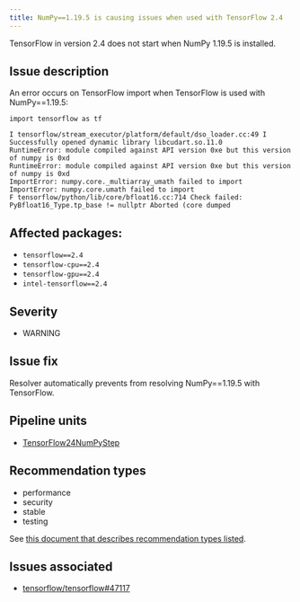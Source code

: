 ```yaml
---
title: NumPy==1.19.5 is causing issues when used with TensorFlow 2.4
---
```


TensorFlow in version 2.4 does not start when NumPy 1.19.5 is installed.

## Issue description

An error occurs on TensorFlow import when TensorFlow is used with
NumPy==1.19.5:

```
import tensorflow as tf

I tensorflow/stream_executor/platform/default/dso_loader.cc:49 I Successfully opened dynamic library libcudart.so.11.0
RuntimeError: module compiled against API version 0xe but this version of numpy is 0xd
RuntimeError: module compiled against API version 0xe but this version of numpy is 0xd
ImportError: numpy.core._multiarray_umath failed to import
ImportError: numpy.core.umath failed to import
F tensorflow/python/lib/core/bfloat16.cc:714 Check failed: PyBfloat16_Type.tp_base != nullptr Aborted (core dumped
```

## Affected packages:

 * ``tensorflow==2.4``
 * ``tensorflow-cpu==2.4``
 * ``tensorflow-gpu==2.4``
 * ``intel-tensorflow==2.4``

## Severity

 * WARNING

## Issue fix

Resolver automatically prevents from resolving NumPy==1.19.5 with TensorFlow.

## Pipeline units

 * [TensorFlow24NumPyStep](https://thoth-station.ninja/docs/developers/adviser/thoth.adviser.steps.html#thoth.adviser.steps.TensorFlow24NumPyStep)

## Recommendation types

 * performance
 * security
 * stable
 * testing

See [this document that describes recommendation types
listed](http://thoth-station.ninja/recommendation-types).

## Issues associated

 * [tensorflow/tensorflow#47117][1]

[1]: https://github.com/tensorflow/tensorflow/issues/47117
